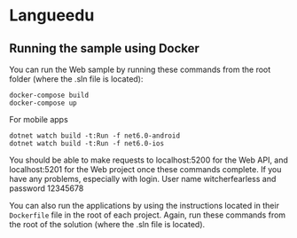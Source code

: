 # Langueedu

## Running the sample using Docker

You can run the Web sample by running these commands from the root folder (where the .sln file is located):

```
docker-compose build
docker-compose up
```

For mobile apps

```
dotnet watch build -t:Run -f net6.0-android
dotnet watch build -t:Run -f net6.0-ios
```

You should be able to make requests to localhost:5200 for the Web API, and localhost:5201 for the Web project once these commands complete. If you have any problems, especially with login. User name witcherfearless and password 12345678

You can also run the applications by using the instructions located in their `Dockerfile` file in the root of each project. Again, run these commands from the root of the solution (where the .sln file is located).
